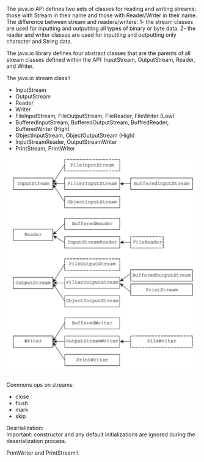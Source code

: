 The java.io API defines two sets of classes for reading and writing streams: those with
Stream in their name and those with Reader/Writer in their name.\
The difference between stream and readers/writers:
1- the stream classes are used for inputting and outputting all types of binary or byte data.
2- the reader and writer classes are used for inputting and outputting only character and
String data.

The java.io library defines four abstract classes that are the parents of all stream classes
defined within the API: InputStream, OutputStream, Reader, and Writer.

The java.io stream class:\
- InputStream
- OutputStream
- Reader
- Writer
- FileInputStream, FileOutputStream, FileReader, FileWriter (Low)
- BufferedInputStream, BufferedOutputStream, BuffredReader, BufferedWriter (High)
- ObjectInputStream, ObjectOutputStream (High)
- InputStreamReader, OutputStreamWriter
- PrintStream, PrintWriter

![io types](etc\io_types.png)

Commons ops on streams:
- close
- flush
- mark
- skip

Desirialization:\
Important: constructor and any default
initializations are ignored during the deserialization process.

PrintWriter and PrintStream:\

